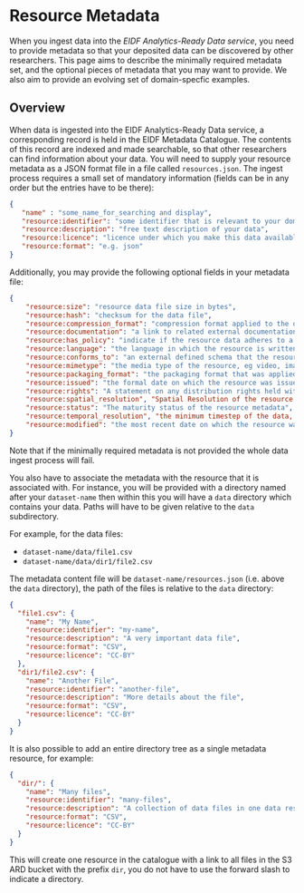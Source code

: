 # Resource Metadata

When you ingest data into the *EIDF Analytics-Ready Data service*, you need to provide metadata so that your deposited data can be discovered by other researchers. This page aims to describe the minimally required metadata set, and the optional pieces of metadata that you may want to provide. We also aim to provide an evolving set of domain-specfic examples.

## Overview

When data is ingested into the EIDF Analytics-Ready Data service, a corresponding record is held in the EIDF Metadata Catalogue. The contents of this record are indexed and made searchable, so that other researchers can find information about your data. You will need to supply your resource metadata as a JSON format file in a file called `resources.json`. The ingest process requires a small set of mandatory information (fields can be in any order but the entries have to be there):

```json
{
   "name" : "some_name_for_searching and display",
   "resource:identifier": "some identifier that is relevant to your domain",
   "resource:description": "free text description of your data",
   "resource:licence": "licence under which you make this data available",
   "resource:format": "e.g. json"
}
```

Additionally, you may provide the following optional fields in your metadata file:

```json
{
    "resource:size": "resource data file size in bytes",
    "resource:hash": "checksum for the data file",
    "resource:compression_format": "compression format applied to the data, if appropriate",
    "resource:documentation": "a link to related external documentation about this resource",
    "resource:has_policy": "indicate if the resource data adheres to a specific defined policy",
    "resource:language": "the language in which the resource is written, if appropriate",
    "resource:conforms_to": "an external defined schema that the resource conforms to",
    "resource:mimetype": "the media type of the resource, eg video, images, etc",
    "resource:packaging_format": "the packaging format that was applied to the resource, if appropriate",
    "resource:issued": "the formal date on which the resource was issued",
    "resource:rights": "A statement on any distribution rights held with respect to the resource", 
    "resource:spatial_resolution", "Spatial Resolution of the resource data (in metres)",
    "resource:status": "The maturity status of the resource metadata",
    "resource:temporal_resolution", "the minimum timestep of the data, if appropriate",
    "resource:modified": "the most recent date on which the resource was modified before ingest",
}

```

Note that if the minimally required metadata is not provided the whole data ingest process will fail.

You also have to associate the metadata with the resource that it is associated with. For instance, you will be provided with a directory named after your `dataset-name` then within this you will have a `data` directory which contains your data. Paths will have to be given relative to the `data` subdirectory.

For example, for the data files:

* `dataset-name/data/file1.csv`
* `dataset-name/data/dir1/file2.csv`

The metadata content file will be `dataset-name/resources.json` (i.e. above the `data` directory), the path of the files is relative to the `data` directory:

```json
{
  "file1.csv": {
    "name": "My Name",
    "resource:identifier": "my-name",
    "resource:description": "A very important data file",
    "resource:format": "CSV",
    "resource:licence": "CC-BY"
  },
  "dir1/file2.csv": {
    "name": "Another File",
    "resource:identifier": "another-file",
    "resource:description": "More details about the file",
    "resource:format": "CSV",
    "resource:licence": "CC-BY"
  }
}
```

It is also possible to add an entire directory tree as a single metadata resource, for example:

```json
{
  "dir/": {
    "name": "Many files",
    "resource:identifier": "many-files",
    "resource:description": "A collection of data files in one data resource",
    "resource:format": "CSV",
    "resource:licence": "CC-BY"
  }
}
```

This will create one resource in the catalogue with a link to all files in the S3 ARD bucket with the prefix `dir`, you do not have to use the forward slash to indicate a directory.
